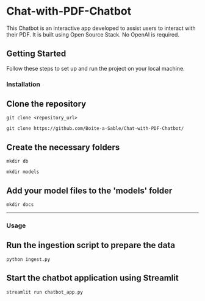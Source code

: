 # Chat-with-PDF-Chatbot
This Chatbot is an interactive app developed to assist users to interact with their PDF. It is built using Open Source Stack. No OpenAI is required.

## Getting Started

Follow these steps to set up and run the project on your local machine.


### Installation

<!--```sh -->
## Clone the repository
```
git clone <repository_url>
```

```
git clone https://github.com/Boite-a-Sable/Chat-with-PDF-Chatbot/
```

## Create the necessary folders
```
mkdir db
```

```
mkdir models
```

## Add your model files to the 'models' folder
```
mkdir docs
```

----
### Usage 

## Run the ingestion script to prepare the data

```
python ingest.py
```

## Start the chatbot application using Streamlit

```
streamlit run chatbot_app.py
```
